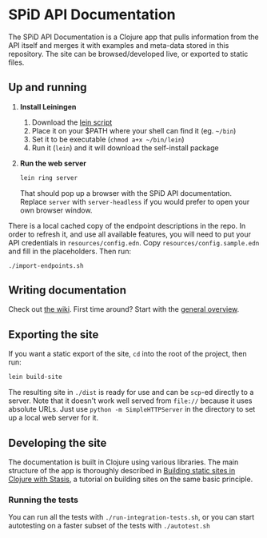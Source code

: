 # SPiD API Documentation

The SPiD API Documentation is a Clojure app that pulls information
from the API itself and merges it with examples and meta-data stored
in this repository. The site can be browsed/developed live, or
exported to static files.

## Up and running

1. **Install Leiningen**

   1. Download the [lein script](https://raw.github.com/technomancy/leiningen/stable/bin/lein)
   2. Place it on your $PATH where your shell can find it (eg. `~/bin`)
   3. Set it to be executable (`chmod a+x ~/bin/lein`)
   4. Run it (`lein`) and it will download the self-install package

2. **Run the web server**

   ```sh
   lein ring server
   ```

   That should pop up a browser with the SPiD API documentation.
   Replace `server` with `server-headless` if you would prefer to open
   your own browser window.

There is a local cached copy of the endpoint descriptions in the repo. In order
to refresh it, and use all available features, you will need to put your API
credentials in `resources/config.edn`. Copy `resources/config.sample.edn` and
fill in the placeholders. Then run:

```
./import-endpoints.sh
```

## Writing documentation

Check out
[the wiki](https://github.com/spid-tech-docs/spid-tech-docs/wiki).
First time around? Start with the
[general overview](https://github.com/spid-tech-docs/spid-tech-docs/wiki/general-overview).

## Exporting the site

If you want a static export of the site, `cd` into the root of the project, then
run:

```sh
lein build-site
```

The resulting site in `./dist` is ready for use and can be `scp`-ed directly to
a server. Note that it doesn't work well served from `file://` because it
uses absolute URLs. Just use `python -m SimpleHTTPServer` in the directory to
set up a local web server for it.

## Developing the site

The documentation is built in Clojure using various libraries. The main
structure of the app is thoroughly described in
[Building static sites in Clojure with Stasis](http://cjohansen.no/building-static-sites-in-clojure-with-stasis),
a tutorial on building sites on the same basic principle.

### Running the tests

You can run all the tests with `./run-integration-tests.sh`, or you
can start autotesting on a faster subset of the tests with
`./autotest.sh`
